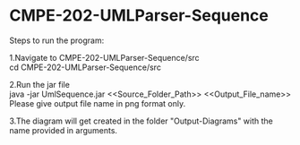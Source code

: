 # CMPE-202-UMLParser-Sequence

Steps to run the program:

1.Navigate to CMPE-202-UMLParser-Sequence/src  
 cd CMPE-202-UMLParser-Sequence/src

2.Run the jar file  
java -jar UmlSequence.jar <<Source_Folder_Path>> <<Output_File_name>>  
Please give output file name in png format only.

3.The diagram will get created in the folder "Output-Diagrams" with the name provided in arguments.


